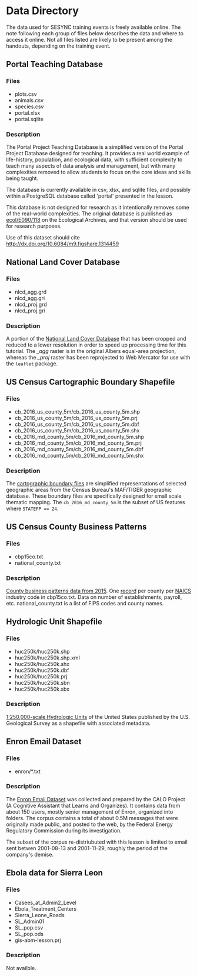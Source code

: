 # Data Directory

The data used for SESYNC training events is freely available online. The note
following each group of files below describes the data and where to access it
online. Not all files listed are likely to be present among the handouts,
depending on the training event.


## Portal Teaching Database

### Files

- plots.csv
- animals.csv
- species.csv
- portal.xlsx
- portal.sqlite

### Description

The Portal Project Teaching Database is a simplified version of the Portal
Project Database designed for teaching. It provides a real world example of
life-history, population, and ecological data, with sufficient complexity to
teach many aspects of data analysis and management, but with many complexities
removed to allow students to focus on the core ideas and skills being taught.

The database is currently available in csv, xlsx, and sqlite files, and possibly
within a PostgreSQL database called 'portal' presented in the lesson.

This database is not designed for research as it intentionally removes some of
the real-world complexities. The original database is published as
[ecol/E090/118] on the Ecological Archives, and that version should be used for
research purposes.

Use of this dataset should cite http://dx.doi.org/10.6084/m9.figshare.1314459

[ecol/E090/118]: http://esapubs.org/archive/ecol/E090/118/


## National Land Cover Database

### Files

- nlcd_agg.grd
- nlcd_agg.gri
- nlcd_proj.grd
- nlcd_proj.gri

### Description

A portion of the [National Land Cover Database] that has been cropped and
reduced to a lower resolution in order to speed up processing time for this
tutorial. The *_agg* raster is in the original Albers equal-area projection,
whereas the *_proj* raster has been reprojected to Web Mercator for use with the `leaflet` package.

[National Land Cover Database]: http://www.mrlc.gov/nlcd2011.php


## US Census Cartographic Boundary Shapefile

### Files

- cb_2016_us_county_5m/cb_2016_us_county_5m.shp
- cb_2016_us_county_5m/cb_2016_us_county_5m.prj
- cb_2016_us_county_5m/cb_2016_us_county_5m.dbf
- cb_2016_us_county_5m/cb_2016_us_county_5m.shx
- cb_2016_md_county_5m/cb_2016_md_county_5m.shp
- cb_2016_md_county_5m/cb_2016_md_county_5m.prj
- cb_2016_md_county_5m/cb_2016_md_county_5m.dbf
- cb_2016_md_county_5m/cb_2016_md_county_5m.shx

### Description

The [cartographic boundary files] are simplified representations of selected
geographic areas from the Census Bureau's MAF/TIGER geographic database. These
boundary files are specifically designed for small scale thematic mapping. The
`cb_2016_md_county_5m` is the subset of US features where `STATEFP == 24`.

[cartographic boundary files]: https://www2.census.gov/geo/tiger/GENZ2016/shp/cb_2016_us_county_5m.zip


## US Census County Business Patterns

### Files

- cbp15co.txt
- national_county.txt

### Description

[County business patterns data from 2015]. One [record] per county per [NAICS] industry code in cbp15co.txt. Data on number of establishments, payroll, etc.
national_county.txt is a list of FIPS codes and county names.

[County business patterns data from 2015]: https://www2.census.gov/programs-surveys/cbp/datasets/2015/cbp15co.zip
[record]: https://www2.census.gov/programs-surveys/rhfs/cbp/technical%20documentation/2015_record_layouts/county_layout_2015.txt
[NAICS]: https://www.naics.com/search/


## Hydrologic Unit Shapefile

### Files

- huc250k/huc250k.shp
- huc250k/huc250k.shp.xml
- huc250k/huc250k.shx
- huc250k/huc250k.dbf
- huc250k/huc250k.prj
- huc250k/huc250k.sbn
- huc250k/huc250k.sbx

### Description

[1:250,000-scale Hydrologic Units] of the United States published by the
U.S. Geological Survey as a shapefile with associated metadata.

[1:250,000-scale Hydrologic Units]: https://water.usgs.gov/GIS/metadata/usgswrd/XML/huc250k.xml


## Enron Email Dataset

### Files

- enron/*.txt

### Description

The [Enron Email Dataset] was collected and prepared by the CALO
Project (A Cognitive Assistant that Learns and Organizes). It contains
data from about 150 users, mostly senior management of Enron,
organized into folders. The corpus contains a total of about 0.5M
messages that were originally made public, and posted to the web,
by the Federal Energy Regulatory Commission during its investigation.

The subset of the corpus re-distriubuted with this lesson is limited
to email sent betwen 2001-08-13 and 2001-11-29, roughly the period of
the company's demise.

[Enron Email Dataset]: https://www.cs.cmu.edu/~./enron/

## Ebola data for Sierra Leon

### Files

- Casees_at_Admin2_Level
- Ebola_Treatment_Centers
- Sierra_Leone_Roads
- SL_Admin01
- SL_pop.csv
- SL_pop.ods
- gis-abm-lesson.prj

### Description

Not availble.

###